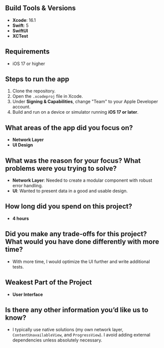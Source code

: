 ## Build Tools & Versions
- **Xcode**: 16.1  
- **Swift**: 5  
- **SwiftUI**  
- **XCTest**

## Requirements
- iOS 17 or higher

## Steps to run the app
1. Clone the repository.
2. Open the `.xcodeproj` file in Xcode.
3. Under **Signing & Capabilities**, change "Team" to your Apple Developer account.
4. Build and run on a device or simulator running **iOS 17 or later**.

## What areas of the app did you focus on?
- **Network Layer** 
- **UI Design**

## What was the reason for your focus? What problems were you trying to solve?
- **Network Layer**: Needed to create a modular component with robust error handling.  
- **UI**: Wanted to present data in a good and usable design.

## How long did you spend on this project?
- **4 hours**  

## Did you make any trade-offs for this project? What would you have done differently with more time?
- With more time, I would optimize the UI further and write additional tests.

## Weakest Part of the Project
- **User Interface**

## Is there any other information you’d like us to know?
- I typically use native solutions (my own network layer, `ContentUnavailableView`, and `ProgressView`). I avoid adding external dependencies unless absolutely necessary.
